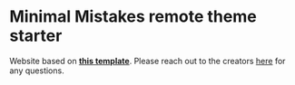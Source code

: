 # Minimal Mistakes remote theme starter

Website based on [**this template**](https://github.com/mmistakes/mm-github-pages-starter/generate). Please reach out to the creators [here](https://atg-abhishek.github.io/policymaking) for any questions.